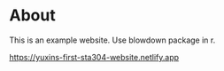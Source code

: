 # About

This is an example website.
Use blowdown package in r.

https://yuxins-first-sta304-website.netlify.app